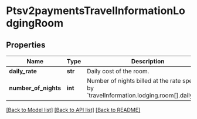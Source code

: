 # Ptsv2paymentsTravelInformationLodgingRoom

## Properties
Name | Type | Description | Notes
------------ | ------------- | ------------- | -------------
**daily_rate** | **str** | Daily cost of the room.  | [optional] 
**number_of_nights** | **int** | Number of nights billed at the rate specified by &#x60;travelInformation.lodging.room[].dailyRate&#x60;.  | [optional] 

[[Back to Model list]](../README.md#documentation-for-models) [[Back to API list]](../README.md#documentation-for-api-endpoints) [[Back to README]](../README.md)


